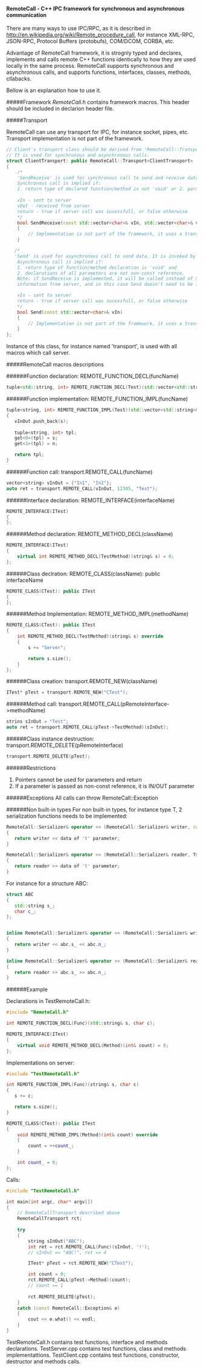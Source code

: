 #### RemoteCall - C++ IPC framework for synchronous and asynchronous communication

There are many ways to use IPC/RPC, as it is described in http://en.wikipedia.org/wiki/Remote_procedure_call, 
for instance XML-RPC, JSON-RPC, Protocol Buffers (protobufs), COM/DCOM, CORBA, etc.

Advantage of RemoteCall framework, it is strognly typed and declares, implements and calls remote C++ functions identically 
to how they are used locally in the same process. RemoteCall supports synchronous and asynchronous 
calls, and supports functions, interfaces, classes, methods, cllabacks.

Bellow is an explanation how to use it.

#####Framework
*RemoteCall.h* contains framework macros. This header should be included in declarion header file.

#####Transport

RemoteCall can use any transport for IPC, for instance socket, pipes, etc. 
Transport implementation is not part of the framework.

```C++
// Client's transport class should be derived from 'RemoteCall::Transport'. 
// It is used for synchronous and asynchronous calls.
struct ClientTransport: public RemoteCall::Transport<ClientTransport>
{
    /*
    'SendReceive' is used for synchronous call to send and receive data. It is invoked by REMOTE_CALL.
    Synchronous call is implied if: 
    1. return type of declared function/method is not 'void' or 2. parameter declaration is non-const reference.
    
    vIn - sent to server 
    vOut - received from server 
    return - true if server call was sucessfull, or false otherwise
    */
    bool SendReceive(const std::vector<char>& vIn, std::vector<char>& vOut)
    {
        // Implementation is not part of the framework, it uses a transport, like: http(s), sockets, etc.
    }

   /*
   'Send' is used for asynchronous call to send data. It is invoked by REMOTE_CALL.
    Asynchronous call is implied if: 
    1. return type of function/method declaration is 'void' and 
    2. declarations of all parameters are not non-const reference.
    Note: if SendReceive is implemented, it will be called instead of Send, since it provides more exception 
    information from server, and in this case Send doesn't need to be implemented.

    vIn - sent to server 
    return - true if server call was sucessfull, or false otherwise
    */
    bool Send(const std::vector<char>& vIn)
    {
        // Implementation is not part of the framework, it uses a transport, like: named pipes, messages, etc.
    }
};
```

Instance of this class, for instance named 'transport', is used with all macros which call server.



#####RemoteCall macros descriptions

######Function declaration: REMOTE_FUNCTION_DECL(funcName)
```C++
tuple<std::string, int> REMOTE_FUNCTION_DECL(Test)(std::vector<std::string>& vInOut, int n, const string& s);
```
######Function implementation: REMOTE_FUNCTION_IMPL(funcName)

```C++
tuple<string, int> REMOTE_FUNCTION_IMPL(Test)(std::vector<std::string>& vInOut, int n, const string& s)
{
   vInOut.push_back(s);
   
   tuple<string, int> tpl;
   get<0>(tpl) = s;
   get<1>(tpl) = n;

   return tpl;
}
```
######Function call: transport.REMOTE_CALL(funcName)

```C++
vector<string> vInOut = {"In1", "In2"};
auto ret = transport.REMOTE_CALL(vInOut, 12345, "Test");
```
######Interface declaration: REMOTE_INTERFACE(interfaceName)

```C++
REMOTE_INTERFACE(ITest) 
{
};
```

######Method declaration: REMOTE_METHOD_DECL(className)

```C++
REMOTE_INTERFACE(ITest)
{
    virtual int REMOTE_METHOD_DECL(TestMethod)(string& s) = 0;
};
```

######Class declration: REMOTE_CLASS(className): public interfaceName

```C++
REMOTE_CLASS(CTest): public ITest 
{
};
```
######Method Implementation: REMOTE_METHOD_IMPL(methodName)

```C++
REMOTE_CLASS(CTest): public ITest 
{
    int REMOTE_METHOD_DECL(TestMethod)(string& s) override
	{
		s += "Server";

		return s.size();
	}
};
```
######Class creation: transport.REMOTE_NEW(className)

```C++
ITest* pTest = transport.REMOTE_NEW("CTest");
```
######Method call: transport.REMOTE_CALL(pRemoteInterface->methodName)
        
```C++
strins sInOut = "Test";
auto ret = transport.REMOTE_CALL(pTest->TestMethod)(sInOut);
```
######Class instance destruction: transport.REMOTE_DELETE(pRemoteInterface)

```C++
transport.REMOTE_DELETE(pTest);
```

######Restrictions 
1. Pointers cannot be used for parameters and return
2. If a parameter is passed as non-const reference, it is IN/OUT parameter

######Exceptions
All calls can throw RemoteCall::Exception

######Non built-in types
For non built-in types, for instance type T, 2 serialization functions needs to be implemented:

```C++
RemoteCall::Serializer& operator << (RemoteCall::Serializer& writer, const T& t)
{
   return writer << data of 't' parameter;
}

RemoteCall::Serializer& operator >> (RemoteCall::Serializer& reader, T& t)
{
   return reader >> data of 't' parameter;
}
```

For instance for a structure ABC:

```C++
struct ABC
{
   std::string s_;
   char c_;
};


inline RemoteCall::Serializer& operator << (RemoteCall::Serializer& writer, const ABC& abc)
{
   return writer << abc.s_ << abc.n_;
}

inline RemoteCall::Serializer& operator >> (RemoteCall::Serializer& reader, ABC& abc)
{
   return reader >> abc.s_ >> abc.n_;
}
```
######Example

Declarations in TestRemoteCall.h:

```C++
#include "RemoteCall.h"

int REMOTE_FUNCTION_DECL(Func)(std::string& s, char c);

REMOTE_INTERFACE(ITest)
{
    virtual void REMOTE_METHOD_DECL(Method)(int& count) = 0;
};
```

Implementations on server:

```C++
#include "TestRemoteCall.h"

int REMOTE_FUNCTION_IMPL(Func)(string& s, char c)
{
   s += c;

   return s.size();
}

REMOTE_CLASS(CTest): public ITest
{
    void REMOTE_METHOD_IMPL(Method)(int& count) override
    {
		count = ++count_;
    }

	int count_ = 0;
};
```

Calls:

```C++
#include "TestRemoteCall.h"

int main(int argc, char* argv[])
{
    // RemoteCallTransport described above
    RemoteCallTransport rct;
	
    try 
    {
        string sInOut("ABC");
        int ret = rct.REMOTE_CALL(Func)(sInOut, '!');
		// sInOut == "ABC!", ret == 4

		ITest* pTest = rct.REMOTE_NEW("CTest");

		int count = 0;
		rct.REMOTE_CALL(pTest->Method)(count);
		// count == 1
		
		rct.REMOTE_DELETE(pTest); 
	}
    catch (const RemoteCall::Exception& e) 
    {
        cout << e.what() << endl;
    }
}
```

TestRemoteCall.h contains test functions, interface and methods declarations.
TestServer.cpp contains test functions, class and methods implementattions.
TestClient.cpp contains test functions, constructor, destructor and methods calls.

